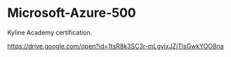 # Microsoft-Azure-500
Kyline Academy certification.

https://drive.google.com/open?id=1tsR8k3SC3r-mLgyixJZjTlsGwkYOO8na
